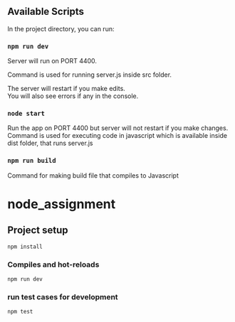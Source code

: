 ## Available Scripts

In the project directory, you can run:

### `npm run dev`

Server will run on PORT 4400.

Command is used for running server.js inside src folder.<br/>

The server will restart if you make edits.<br />
You will also see errors if any in the console.

### `node start`

Run the app on PORT 4400 but server will not restart if you make changes. <br />
Command is used for executing code in javascript which is available inside dist folder,
that runs server.js

### `npm run build`

Command for making build file that compiles to Javascript


# node_assignment

## Project setup
```
npm install
```
### Compiles and hot-reloads
```
npm run dev
```

### run test cases for development
```
npm test